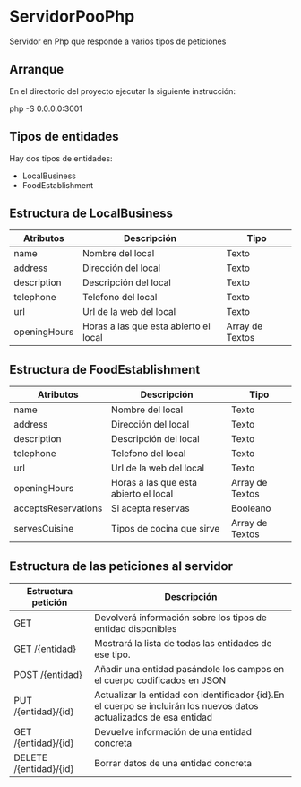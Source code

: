 # ServidorPooPhp
Servidor en Php que responde a varios tipos de peticiones

## Arranque 
En el directorio del proyecto ejecutar la siguiente instrucción:

 php -S 0.0.0.0:3001

## Tipos de entidades
Hay dos tipos de entidades:
- LocalBusiness
- FoodEstablishment

## Estructura de LocalBusiness

| Atributos | Descripción | Tipo |
| ---- | ---- | ---- |
| name | Nombre del local  | Texto |
| address | Dirección del local | Texto |
| description | Descripción del local | Texto |
| telephone | Telefono del local | Texto |
| url | Url de la web del local | Texto |
| openingHours | Horas a las que esta abierto el local | Array de Textos |

## Estructura de FoodEstablishment

| Atributos | Descripción | Tipo |
| ---- | ---- | ---- |
| name | Nombre del local  | Texto |
| address | Dirección del local | Texto |
| description | Descripción del local | Texto |
| telephone | Telefono del local | Texto |
| url | Url de la web del local | Texto |
| openingHours | Horas a las que esta abierto el local | Array de Textos |
| acceptsReservations | Si acepta reservas | Booleano |
| servesCuisine | Tipos de cocina que sirve | Array de Textos |

## Estructura de las peticiones al servidor

| Estructura petición | Descripción |
| ---- | ---- |
| GET <url> | Devolverá información sobre los tipos de entidad disponibles |
| GET <url>/{entidad} | Mostrará la lista de todas las entidades de ese tipo. |
| POST <url>/{entidad} | Añadir una entidad pasándole los campos en el cuerpo codificados en JSON |
| PUT <url>/{entidad}/{id} | Actualizar la entidad con identificador {id}.En el cuerpo se incluirán los nuevos datos actualizados de esa entidad |
| GET <url>/{entidad}/{id} | Devuelve información de una entidad concreta |
| DELETE <url>/{entidad}/{id} | Borrar datos de una entidad concreta |

